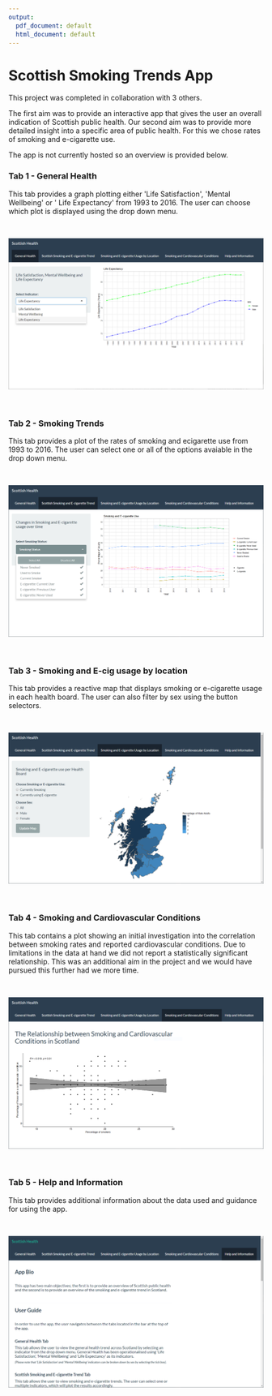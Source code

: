 ```yaml
---
output:
  pdf_document: default
  html_document: default
---
```

# Scottish Smoking Trends App

This project was completed in collaboration with 3 others.

The first aim was to provide an interactive app that gives the user an overall indication of Scottish public health. Our second aim was to provide more detailed insight into a specific area of public health. For this we chose rates of smoking and e-cigarette use. 

The app is not currently hosted so an overview is provided below.

### Tab 1 - General Health

This tab provides a graph plotting either 'Life Satisfaction', 'Mental Wellbeing' or ' Life Expectancy' from 1993 to 2016. The user can choose which plot is displayed using the drop down menu.

<br>

![](readme_images/tab1.PNG)

<br>

### Tab 2 - Smoking Trends

This tab provides a plot of the rates of smoking and ecigarette use from 1993 to 2016. The user can select one or all of the options avaiable in the drop down menu.

<br>

![](readme_images/tab2.PNG)

<br>

### Tab 3 - Smoking and E-cig usage by location

This tab provides a reactive map that displays smoking or e-cigarette usage in each health board. The user can also filter by sex using the button selectors.

<br>

![](readme_images/tab3.PNG)

<br>

### Tab 4 - Smoking and Cardiovascular Conditions

This tab contains a plot showing an initial investigation into the correlation between smoking rates and reported cardiovascular conditions. Due to limitations in the data at hand we did not report a statistically significant relationship. This was an additional aim in the project and we would have pursued this further had we more time. 

<br>

![](readme_images/tab4.PNG)

<br>

### Tab 5 - Help and Information

This tab provides additional information about the data used and guidance for using the app.

<br>

![](readme_images/tab5.PNG)

<br>